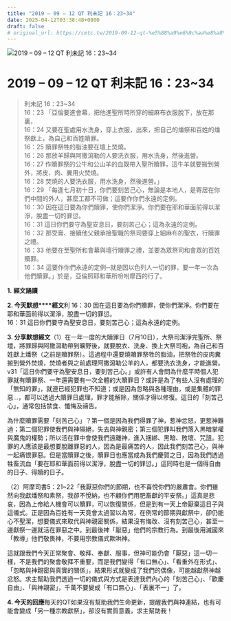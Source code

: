 ```yaml
---
title: "2019 – 09 – 12 QT 利未記 16：23~34"
date: 2025-04-12T03:38:48+0800
draft: false
# original_url: https://cmtc.tw/2019-09-12-qt-%e5%88%a9%e6%9c%aa%e8%a8%98-16%ef%bc%9a2334
---
```


![2019 – 09 – 12 QT 利未記 16：23~34](/images/qt.jpg   "2019 – 09 – 12 QT 利未記 16：23~34")

# 2019 – 09 – 12 QT 利未記 16：23~34

> 利未記 16：23~34  
> 16：23 「亞倫要進會幕，把他進聖所時所穿的細麻布衣服脫下，放在那裏，  
> 16：24 又要在聖處用水洗身，穿上衣服，出來，把自己的燔祭和百姓的燔祭獻上，為自己和百姓贖罪。  
> 16：25 贖罪祭牲的脂油要在壇上焚燒。  
> 16：26 那放羊歸與阿撒瀉勒的人要洗衣服，用水洗身，然後進營。  
> 16：27 作贖罪祭的公牛和公山羊的血既帶入聖所贖罪，這牛羊就要搬到營外，將皮、肉、糞用火焚燒。  
> 16：28 焚燒的人要洗衣服，用水洗身，然後進營。」  
> 16：29 「每逢七月初十日，你們要刻苦己心，無論是本地人，是寄居在你們中間的外人，甚麼工都不可做；這要作你們永遠的定例。  
> 16：30 因在這日要為你們贖罪，使你們潔淨。你們要在耶和華面前得以潔淨，脫盡一切的罪愆。  
> 16：31 這日你們要守為聖安息日，要刻苦己心；這為永遠的定例。  
> 16：32 那受膏、接續他父親承接聖職的祭司要穿上細麻布的聖衣，行贖罪之禮。  
> 16：33 他要在至聖所和會幕與壇行贖罪之禮，並要為眾祭司和會眾的百姓贖罪。  
> 16：34 這要作你們永遠的定例─就是因以色列人一切的罪，要一年一次為他們贖罪。」於是，亞倫照耶和華所吩咐摩西的行了。

**1.** **經文誦讀**

**2. 今天默想****經文**利 16：30 因在這日要為你們贖罪，使你們潔淨。你們要在耶和華面前得以潔淨，脫盡一切的罪愆。  
16：31 這日你們要守為聖安息日，要刻苦己心；這為永遠的定例。

**3. 分享默想經文**（1）在一年一度的大贖罪日（7月10日），大祭司潔淨完聖所、祭壇，將罪歸與阿撒瀉勒帶到曠野後，就要脫衣、洗身、換上大祭司袍，為自己和百姓獻上燔祭（之前是贖罪祭）。這過程中還要燒贖罪祭牲的脂油，把祭牲的皮肉糞搬到營外焚燒，焚燒者與之前處理阿撒瀉勒公羊的人，都要洗衣洗身，才能進營。v31「這日你們要守為聖安息日，要刻苦己心。」或許有人會問為什麼平時個人犯罪就有贖罪祭、一年還需要有一次全體的大贖罪日？或許是為了有些人沒有處理的「無知的罪」，就連已經犯罪也不知道；或是因為忽略與各種理由，或是集體的罪惡…，都可以透過大贖罪日處理，罪才能解除，關係才得以修復。這日的「刻苦己心」，通常包括禁食、懺悔及禱告。

為什麼贖罪需要「刻苦己心」？第一個是因為我們得罪了神，惹神忿怒，更惹神難過；第二個犯罪使我們與神隔絕，失去與神親密；第三個犯罪叫我們落入黑暗掌權與魔鬼的權勢；所以活在罪中會使我們遠離神，進入捆綁、黑暗、敗壞、咒詛。犯罪的人應該是最想要脫離罪惡的人，因為是最痛苦的人，因此我們刻苦己心，與神一起痛恨罪惡。但是當贖罪之後，贖罪日也應當成為我們慶賀之日，因為我們透過牲畜流血「要在耶和華面前得以潔淨，脫盡一切的罪愆。」這同時也是一個得自由的日子、得贖的日子。

（2）阿摩司書5：21~22「我厭惡你們的節期，也不喜悅你們的嚴肅會。你們雖然向我獻燔祭和素祭，我卻不悅納，也不顧你們用肥畜獻的平安祭。」這真是悲哀，因為上帝給人機會可以贖罪，可以恢復關係，但是到有一天上帝厭棄這日子與這儀式。正是因為百姓有一天竟會太過習以為常，在例常的節期與獻祭中，卻仍能心不聖潔，想要儀式來取代與神親密關係，結果沒有悔改、沒有刻苦己心，甚至一邊獻祭一邊就活在罪惡之中。到最後神「厭惡」他們的宗教行為。到最後用滅國來「教導」他們敬畏神，不要用宗教儀式欺哄神。

這就跟我們今天正常聚會、敬拜、奉獻、服事，但神可能仍會「厭惡」這一切一樣，不是我們的聚會敬拜不重要，而是我們變得「有口無心」、「看重外在形式」、「忽略與神親密與真實的關係」，結果形式就變成了我們的偶像，可能越獻祭神越忿怒。求主幫助我們透過一切的儀式與方式是表達我們內心的「刻苦己心」、「歡慶自由」、「與神親密」，千萬不要變成「有口無心」、「表裏不一」了。

**4. 今天的回應**每天的QT如果沒有幫助我們生命更新，提醒我們與神連結，也有可能會變成「另一種宗教獻祭」，卻沒有實質意義，求主幫助我！